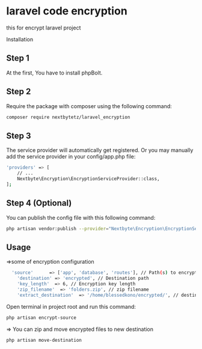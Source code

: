 # laravel code encryption
this for encrypt laravel project 



Installation
## Step 1
At the first, You have to install phpBolt.

## Step 2
Require the package with composer using the following command:
```bash
composer require nextbytetz/laravel_encryption
```
## Step 3
The service provider will automatically get registered. Or you may manually add the service provider in your config/app.php file:

```bash
'providers' => [
    // ...
    Nextbyte\Encryption\EncryptionServiceProvider::class,
];

```



## Step 4 (Optional)
You can publish the config file with this following command:

```bash
php artisan vendor:publish --provider="Nextbyte\Encryption\EncryptionServiceProvider"
```

## Usage
=>some of encryption configuration
```bash
  'source'      => ['app', 'database', 'routes'], // Path(s) to encrypt
    'destination' => 'encrypted', // Destination path
    'key_length'  => 6, // Encryption key length
    'zip_filename'  => 'folders.zip', // zip filename
    'extract_destination'  => '/home/blessedkono/encrypted/', // destination project path
```
  
Open terminal in project root and run this command:
```bash
php artisan encrypt-source
```
=> You can zip and move encrypted files to new destination

```bash
php artisan move-destination
```
